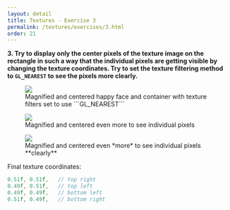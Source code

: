 ```yaml
---
layout: detail
title: Textures - Exercise 3
permalink: /textures/exercises/3.html
order: 21
---
```


**3. Try to display only the center pixels of the texture image on the rectangle in such a way that the individual pixels are getting visible by changing the texture coordinates. Try to set the texture filtering method to ```GL_NEAREST``` to see the pixels more clearly.** 

<figure>
    <img src="{{ site.baseurl }}/assets/textures/exercises/3/1.png">
    <figcaption>Magnified and centered happy face and container with texture filters set to use ```GL_NEAREST```</figcaption>
</figure>

<figure>
    <img src="{{ site.baseurl }}/assets/textures/exercises/3/2.png">
    <figcaption>Magnified and centered even more to see individual pixels</figcaption>
</figure>

<figure>
    <img src="{{ site.baseurl }}/assets/textures/exercises/3/3.png">
    <figcaption>Magnified and centered even *more* to see individual pixels **clearly**</figcaption>
</figure>

Final texture coordinates: 

```c++
0.51f, 0.51f,	// top right 
0.49f, 0.51f,	// top left 
0.49f, 0.49f,	// bottom left
0.51f, 0.49f,	// bottom right
```
